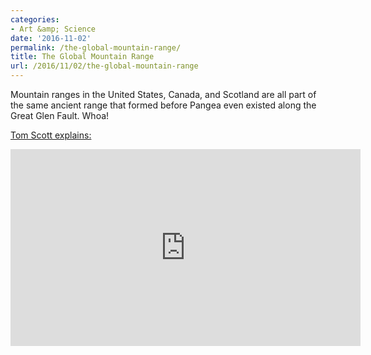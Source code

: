 ```yaml
---
categories:
- Art &amp; Science
date: '2016-11-02'
permalink: /the-global-mountain-range/
title: The Global Mountain Range
url: /2016/11/02/the-global-mountain-range
---
```


Mountain ranges in the United States, Canada, and Scotland are all part of the same ancient range that formed before Pangea even existed along the Great Glen Fault. Whoa!

[Tom Scott explains:](https://www.youtube.com/watch?v=GAKwRou6HUw)

<iframe width="560" height="315" src="https://www.youtube.com/embed/GAKwRou6HUw?rel=0" frameborder="0" allowfullscreen></iframe>